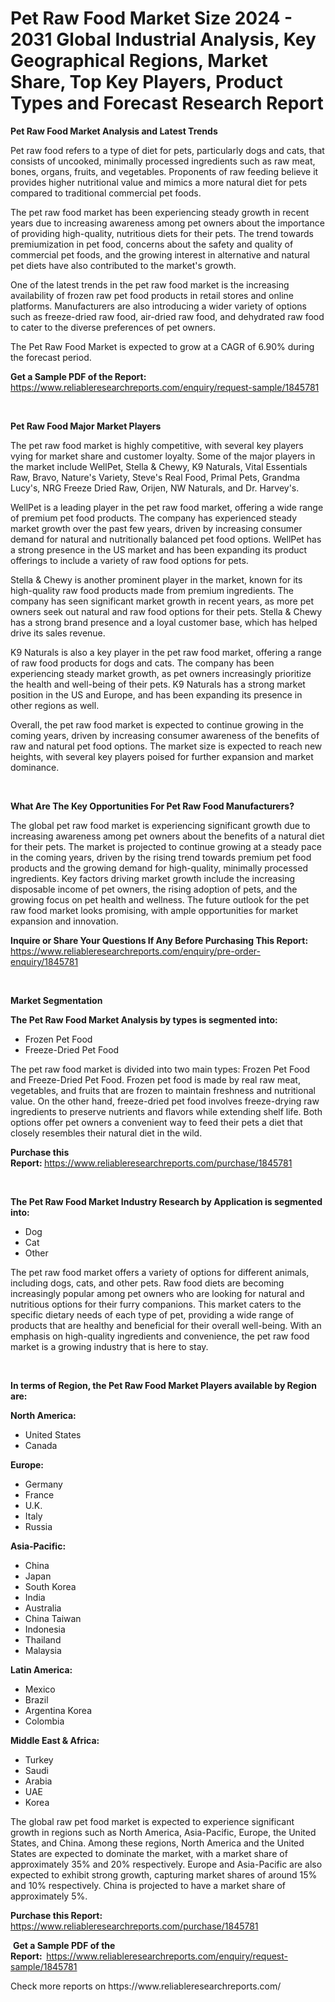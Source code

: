 <p><h1>Pet Raw Food Market Size 2024 - 2031 Global Industrial Analysis, Key Geographical Regions, Market Share, Top Key Players, Product Types and Forecast Research Report</h1></p><p><strong>Pet Raw Food Market Analysis and Latest Trends</strong></p>
<p><p>Pet raw food refers to a type of diet for pets, particularly dogs and cats, that consists of uncooked, minimally processed ingredients such as raw meat, bones, organs, fruits, and vegetables. Proponents of raw feeding believe it provides higher nutritional value and mimics a more natural diet for pets compared to traditional commercial pet foods.</p><p>The pet raw food market has been experiencing steady growth in recent years due to increasing awareness among pet owners about the importance of providing high-quality, nutritious diets for their pets. The trend towards premiumization in pet food, concerns about the safety and quality of commercial pet foods, and the growing interest in alternative and natural pet diets have also contributed to the market's growth.</p><p>One of the latest trends in the pet raw food market is the increasing availability of frozen raw pet food products in retail stores and online platforms. Manufacturers are also introducing a wider variety of options such as freeze-dried raw food, air-dried raw food, and dehydrated raw food to cater to the diverse preferences of pet owners.</p><p>The Pet Raw Food Market is expected to grow at a CAGR of 6.90% during the forecast period.</p></p>
<p><strong>Get a Sample PDF of the Report:&nbsp;</strong> <a href="https://www.reliableresearchreports.com/enquiry/request-sample/1845781">https://www.reliableresearchreports.com/enquiry/request-sample/1845781</a></p>
<p>&nbsp;</p>
<p><strong>Pet Raw Food Major Market Players</strong></p>
<p><p>The pet raw food market is highly competitive, with several key players vying for market share and customer loyalty. Some of the major players in the market include WellPet, Stella & Chewy, K9 Naturals, Vital Essentials Raw, Bravo, Nature's Variety, Steve's Real Food, Primal Pets, Grandma Lucy's, NRG Freeze Dried Raw, Orijen, NW Naturals, and Dr. Harvey's.</p><p>WellPet is a leading player in the pet raw food market, offering a wide range of premium pet food products. The company has experienced steady market growth over the past few years, driven by increasing consumer demand for natural and nutritionally balanced pet food options. WellPet has a strong presence in the US market and has been expanding its product offerings to include a variety of raw food options for pets.</p><p>Stella & Chewy is another prominent player in the market, known for its high-quality raw food products made from premium ingredients. The company has seen significant market growth in recent years, as more pet owners seek out natural and raw food options for their pets. Stella & Chewy has a strong brand presence and a loyal customer base, which has helped drive its sales revenue.</p><p>K9 Naturals is also a key player in the pet raw food market, offering a range of raw food products for dogs and cats. The company has been experiencing steady market growth, as pet owners increasingly prioritize the health and well-being of their pets. K9 Naturals has a strong market position in the US and Europe, and has been expanding its presence in other regions as well.</p><p>Overall, the pet raw food market is expected to continue growing in the coming years, driven by increasing consumer awareness of the benefits of raw and natural pet food options. The market size is expected to reach new heights, with several key players poised for further expansion and market dominance.</p></p>
<p>&nbsp;</p>
<p><strong>What Are The Key Opportunities For Pet Raw Food Manufacturers?</strong></p>
<p><p>The global pet raw food market is experiencing significant growth due to increasing awareness among pet owners about the benefits of a natural diet for their pets. The market is projected to continue growing at a steady pace in the coming years, driven by the rising trend towards premium pet food products and the growing demand for high-quality, minimally processed ingredients. Key factors driving market growth include the increasing disposable income of pet owners, the rising adoption of pets, and the growing focus on pet health and wellness. The future outlook for the pet raw food market looks promising, with ample opportunities for market expansion and innovation.</p></p>
<p><strong>Inquire or Share Your Questions If Any Before Purchasing This Report:</strong> <a href="https://www.reliableresearchreports.com/enquiry/pre-order-enquiry/1845781">https://www.reliableresearchreports.com/enquiry/pre-order-enquiry/1845781</a></p>
<p>&nbsp;</p>
<p><strong>Market Segmentation</strong></p>
<p><strong>The Pet Raw Food Market Analysis by types is segmented into:</strong></p>
<p><ul><li>Frozen Pet Food</li><li>Freeze-Dried Pet Food</li></ul></p>
<p><p>The pet raw food market is divided into two main types: Frozen Pet Food and Freeze-Dried Pet Food. Frozen pet food is made by real raw meat, vegetables, and fruits that are frozen to maintain freshness and nutritional value. On the other hand, freeze-dried pet food involves freeze-drying raw ingredients to preserve nutrients and flavors while extending shelf life. Both options offer pet owners a convenient way to feed their pets a diet that closely resembles their natural diet in the wild.</p></p>
<p><strong>Purchase this Report:&nbsp;</strong><a href="https://www.reliableresearchreports.com/purchase/1845781">https://www.reliableresearchreports.com/purchase/1845781</a></p>
<p>&nbsp;</p>
<p><strong>The Pet Raw Food Market Industry Research by Application is segmented into:</strong></p>
<p><ul><li>Dog</li><li>Cat</li><li>Other</li></ul></p>
<p><p>The pet raw food market offers a variety of options for different animals, including dogs, cats, and other pets. Raw food diets are becoming increasingly popular among pet owners who are looking for natural and nutritious options for their furry companions. This market caters to the specific dietary needs of each type of pet, providing a wide range of products that are healthy and beneficial for their overall well-being. With an emphasis on high-quality ingredients and convenience, the pet raw food market is a growing industry that is here to stay.</p></p>
<p>&nbsp;</p>
<p><strong>In terms of Region, the Pet Raw Food Market Players available by Region are:</strong></p>
<p>
    <p> <strong> North America: </strong>
        <ul>
            <li>United States</li>
            <li>Canada</li>
        </ul>
        </p> 
    <p> <strong> Europe: </strong>
        <ul>
            <li>Germany</li>
            <li>France</li>
            <li>U.K.</li>
            <li>Italy</li>
            <li>Russia</li>
        </ul>
        </p> 
    <p> <strong> Asia-Pacific: </strong>
        <ul>
            <li>China</li>
            <li>Japan</li>
            <li>South Korea</li>
            <li>India</li>
            <li>Australia</li>
            <li>China Taiwan</li>
            <li>Indonesia</li>
            <li>Thailand</li>
            <li>Malaysia</li>
        </ul>
        </p> 
    <p> <strong> Latin America: </strong>
        <ul>
            <li>Mexico</li>
            <li>Brazil</li>
            <li>Argentina Korea</li>
            <li>Colombia</li>
        </ul>
        </p> 
    <p> <strong> Middle East & Africa: </strong>
        <ul>
            <li>Turkey</li>
            <li>Saudi</li>
            <li>Arabia</li>
            <li>UAE</li>
            <li>Korea</li>
        </ul>
    </p>
    </p>
<p><p>The global raw pet food market is expected to experience significant growth in regions such as North America, Asia-Pacific, Europe, the United States, and China. Among these regions, North America and the United States are expected to dominate the market, with a market share of approximately 35% and 20% respectively. Europe and Asia-Pacific are also expected to exhibit strong growth, capturing market shares of around 15% and 10% respectively. China is projected to have a market share of approximately 5%.</p></p>
<p><strong>Purchase this Report: </strong><a href="https://www.reliableresearchreports.com/purchase/1845781">https://www.reliableresearchreports.com/purchase/1845781</a></p>
<p>&nbsp;<strong>Get a Sample PDF of the Report:&nbsp;&nbsp;</strong><a href="https://www.reliableresearchreports.com/enquiry/request-sample/1845781">https://www.reliableresearchreports.com/enquiry/request-sample/1845781</a></p>
<p><strong></strong></p>
<p>Check more reports on https://www.reliableresearchreports.com/</p>
